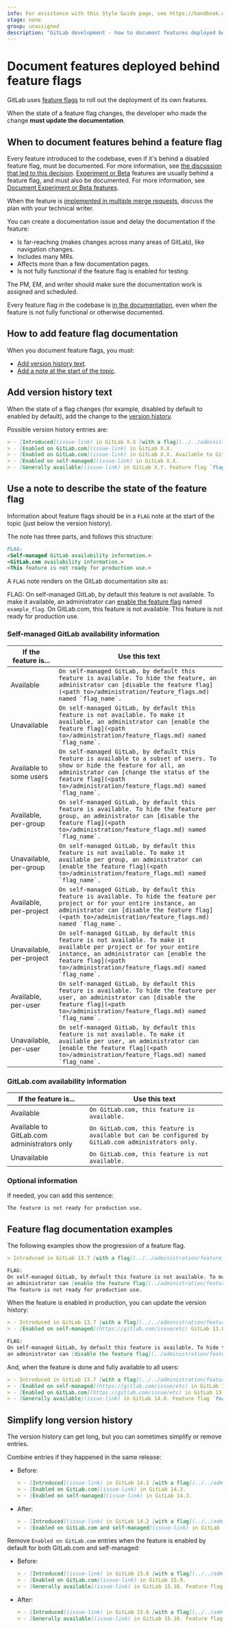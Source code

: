 ```yaml
---
info: For assistance with this Style Guide page, see https://handbook.gitlab.com/handbook/product/ux/technical-writing/#assignments-to-other-projects-and-subjects.
stage: none
group: unassigned
description: "GitLab development - how to document features deployed behind feature flags"
---
```


# Document features deployed behind feature flags

GitLab uses [feature flags](../feature_flags/index.md) to roll
out the deployment of its own features.

When the state of a feature flag changes, the developer who made the change
**must update the documentation**.

## When to document features behind a feature flag

Every feature introduced to the codebase, even if it's behind a disabled feature flag,
must be documented. For more information, see
[the discussion that led to this decision](https://gitlab.com/gitlab-org/gitlab/-/merge_requests/47917#note_459984428). [Experiment or Beta](../../policy/experiment-beta-support.md) features are usually behind a feature flag, and must also be documented. For more information, see [Document Experiment or Beta features](experiment_beta.md).

When the feature is [implemented in multiple merge requests](../feature_flags/index.md#feature-flags-in-gitlab-development),
discuss the plan with your technical writer.

You can create a documentation issue and delay the documentation if the feature:

- Is far-reaching (makes changes across many areas of GitLab), like navigation changes.
- Includes many MRs.
- Affects more than a few documentation pages.
- Is not fully functional if the feature flag is enabled for testing.

The PM, EM, and writer should make sure the documentation work is assigned and scheduled.

Every feature flag in the codebase is [in the documentation](../../user/feature_flags.md),
even when the feature is not fully functional or otherwise documented.

## How to add feature flag documentation

When you document feature flags, you must:

- [Add version history text](#add-version-history-text).
- [Add a note at the start of the topic](#use-a-note-to-describe-the-state-of-the-feature-flag).

## Add version history text

When the state of a flag changes (for example, disabled by default to enabled by default), add the change to the
[version history](versions.md#add-a-version-history-item).

Possible version history entries are:

```markdown
> - [Introduced](issue-link) in GitLab X.X [with a flag](../../administration/feature_flags.md) named `flag_name`. Disabled by default.
> - [Enabled on GitLab.com](issue-link) in GitLab X.X.
> - [Enabled on GitLab.com](issue-link) in GitLab X.X. Available to GitLab.com administrators only.
> - [Enabled on self-managed](issue-link) in GitLab X.X.
> - [Generally available](issue-link) in GitLab X.Y. Feature flag `flag_name` removed.
```

## Use a note to describe the state of the feature flag

Information about feature flags should be in a `FLAG` note at the start of the topic (just below the version history).

The note has three parts, and follows this structure:

```markdown
FLAG:
<Self-managed GitLab availability information.>
<GitLab.com availability information.>
<This feature is not ready for production use.>
```

A `FLAG` note renders on the GitLab documentation site as:

FLAG:
On self-managed GitLab, by default this feature is not available. To make it available, an administrator can [enable the feature flag](../../administration/feature_flags.md) named `example_flag`.
On GitLab.com, this feature is not available.
This feature is not ready for production use.

### Self-managed GitLab availability information

| If the feature is...     | Use this text |
|--------------------------|---------------|
| Available                | ``On self-managed GitLab, by default this feature is available. To hide the feature, an administrator can [disable the feature flag](<path to>/administration/feature_flags.md) named `flag_name`.`` |
| Unavailable              | ``On self-managed GitLab, by default this feature is not available. To make it available, an administrator can [enable the feature flag](<path to>/administration/feature_flags.md) named `flag_name`.`` |
| Available to some users  | ``On self-managed GitLab, by default this feature is available to a subset of users. To show or hide the feature for all, an administrator can [change the status of the feature flag](<path to>/administration/feature_flags.md) named `flag_name`.`` |
| Available, per-group     | ``On self-managed GitLab, by default this feature is available. To hide the feature per group, an administrator can [disable the feature flag](<path to>/administration/feature_flags.md) named `flag_name`.`` |
| Unavailable, per-group   | ``On self-managed GitLab, by default this feature is not available. To make it available per group, an administrator can [enable the feature flag](<path to>/administration/feature_flags.md) named `flag_name`.`` |
| Available, per-project   | ``On self-managed GitLab, by default this feature is available. To hide the feature per project or for your entire instance, an administrator can [disable the feature flag](<path to>/administration/feature_flags.md) named `flag_name`.`` |
| Unavailable, per-project | ``On self-managed GitLab, by default this feature is not available. To make it available per project or for your entire instance, an administrator can [enable the feature flag](<path to>/administration/feature_flags.md) named `flag_name`.`` |
| Available, per-user      | ``On self-managed GitLab, by default this feature is available. To hide the feature per user, an administrator can [disable the feature flag](<path to>/administration/feature_flags.md) named `flag_name`.`` |
| Unavailable, per-user    | ``On self-managed GitLab, by default this feature is not available. To make it available per user, an administrator can [enable the feature flag](<path to>/administration/feature_flags.md) named `flag_name`.`` |

### GitLab.com availability information

| If the feature is...                        | Use this text |
|---------------------------------------------|---------------|
| Available                                   | `On GitLab.com, this feature is available.` |
| Available to GitLab.com administrators only | `On GitLab.com, this feature is available but can be configured by GitLab.com administrators only.`
| Unavailable                                 | `On GitLab.com, this feature is not available.`|

### Optional information

If needed, you can add this sentence:

`The feature is not ready for production use.`

## Feature flag documentation examples

The following examples show the progression of a feature flag.

```markdown
> Introduced in GitLab 13.7 [with a flag](../../administration/feature_flags.md) named `forti_token_cloud`. Disabled by default.

FLAG:
On self-managed GitLab, by default this feature is not available. To make it available,
an administrator can [enable the feature flag](../administration/feature_flags.md) named `forti_token_cloud`.
The feature is not ready for production use.
```

When the feature is enabled in production, you can update the version history:

```markdown
> - Introduced in GitLab 13.7 [with a flag](../../administration/feature_flags.md) named `forti_token_cloud`. Disabled by default.
> - [Enabled on self-managed](https://gitlab.com/issue/etc) GitLab 13.8.

FLAG:
On self-managed GitLab, by default this feature is available. To hide the feature per user,
an administrator can [disable the feature flag](../administration/feature_flags.md) named `forti_token_cloud`.
```

And, when the feature is done and fully available to all users:

```markdown
> - Introduced in GitLab 13.7 [with a flag](../../administration/feature_flags.md) named `forti_token_cloud`. Disabled by default.
> - [Enabled on self-managed](https://gitlab.com/issue/etc) in GitLab 13.8.
> - [Enabled on GitLab.com](https://gitlab.com/issue/etc) in GitLab 13.9.
> - [Generally available](issue-link) in GitLab 14.0. Feature flag `forti_token_cloud` removed.
```

## Simplify long version history

The version history can get long, but you can sometimes simplify or remove entries.

Combine entries if they happened in the same release:

- Before:

  ```markdown
  > - [Introduced](issue-link) in GitLab 14.2 [with a flag](../../administration/feature_flags.md) named `ci_include_rules`. Disabled by default.
  > - [Enabled on GitLab.com](issue-link) in GitLab 14.3.
  > - [Enabled on self-managed](issue-link) in GitLab 14.3.
  ```

- After:

  ```markdown
  > - [Introduced](issue-link) in GitLab 14.2 [with a flag](../../administration/feature_flags.md) named `ci_include_rules`. Disabled by default.
  > - [Enabled on GitLab.com and self-managed](issue-link) in GitLab 14.3.
  ```

Remove `Enabled on GitLab.com` entries when the feature is enabled by default for both GitLab.com and self-managed:

- Before:

  ```markdown
  > - [Introduced](issue-link) in GitLab 15.6 [with a flag](../../administration/feature_flags.md) named `ci_hooks_pre_get_sources_script`. Disabled by default.
  > - [Enabled on GitLab.com](issue-link) in GitLab 15.9.
  > - [Generally available](issue-link) in GitLab 15.10. Feature flag `ci_hooks_pre_get_sources_script` removed.
  ```

- After:

  ```markdown
  > - [Introduced](issue-link) in GitLab 15.6 [with a flag](../../administration/feature_flags.md) named `ci_hooks_pre_get_sources_script`. Disabled by default.
  > - [Generally available](issue-link) in GitLab 15.10. Feature flag `ci_hooks_pre_get_sources_script` removed.
  ```
